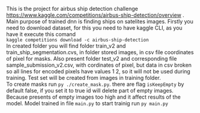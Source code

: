 This is the project for airbus ship detection challenge https://www.kaggle.com/competitions/airbus-ship-detection/overview . Main purpose of trained dnn is finding ships on satelites images.
Firstly you need to download dataset, for this you need to have kaggle CLI, as you have it execute this comand
<br/>```kaggle competitions download -c airbus-ship-detection``` <br />
In created folder  you will find folder train_v2 and train_ship_segmentation.cvs, in folder stored images, in csv file coordinates of pixel for masks. 
Also present folder test_v2 and corresponding file sample_submission_v2.csv, with cordinates of pixel, but data in csv broken so all lines for encoded pixels have values 1 2, so it will not be used during training. 
Test set will be created from images in training folder.
<br/>
To create masks run ```py ./create_mask.py```. there are flag ```isKeepEmpty``` by default false, if you set it to true id will delete part of empty images. Because presents of empty images too high and it affect results of the model.
Model trained in file ```main.py``` to start trainig run ```py main.py```